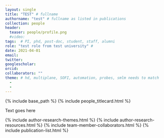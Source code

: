 ```yaml
---
layout: single
title: "TEST" # fullname
authorname: "test" # fullname as listed in publications
collection: people
header:
  teaser: people/profile.png
  #video:
tags:  # PI, phd, post-doc, student, staff, alumni
role: "test role from test university" #  
date: 2021-04-01
email: 
twitter: 
googlescholar: 
orcid: 
collaborators: ""
theme: # hd, multiplane, SOFI, automation, probes, smlm needs to match research type, can be multiple
  -  
  - 
---
```


{% include base_path %}
{% include people_titlecard.html %}

<p align= "justify">
<!--- Text goes here --->
Text goes here

<!--- Text ends here --->

{% include author-research-themes.html %}
{% include author-research-resources.html %}
{% include team-member-collaborators.html %}
{% include publication-list.html %}